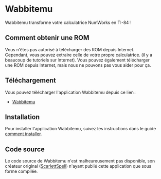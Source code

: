 # Wabbitemu

Wabbitemu transforme votre calculatrice NumWorks en TI-84 !

## Comment obtenir une ROM

Vous n'êtes pas autorisé à télécharger des ROM depuis Internet. Cependant, vous
pouvez extraire celle de votre propre calculatrice. (il y a beaucoup de
tutoriels sur Internet). Vous pouvez également télécharger une ROM depuis
Internet, mais nous ne pouvons pas vous aider pour ça.

## Téléchargement

Vous pouvez télécharger l'application Wabbitemu depuis ce lien :

- [Wabbitemu](https://yaya-cout.github.io/Nwagyu/assets/apps/wabbitemu.nwa)

## Installation

Pour installer l'application Wabbitemu, suivez les instructions dans le guide
[comment installer](../help/how-to-install.md).

## Code source

Le code source de Wabbitemu n'est malheureusement pas disponible, son créateur
original ([ScarlettSpell](https://github.com/ScarlettSpell)) n'ayant publié
cette application que sous forme compilée.
